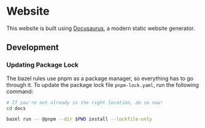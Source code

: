 # Website

This website is built using [Docusaurus](https://docusaurus.io/), a modern static website generator.

## Development

### Updating Package Lock

The bazel rules use pnpm as a package manager, so everything has to go through it. To update the package lock file `pnpm-lock.yaml`, run the following command:

```bash
# If you're not already in the right location, do so now!
cd docs

bazel run -- @pnpm --dir $PWD install --lockfile-only
```
